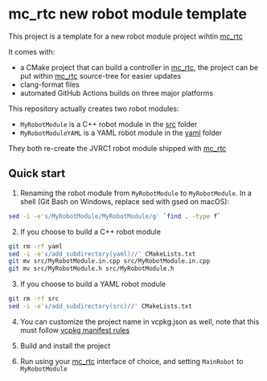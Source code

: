 mc_rtc new robot module template
==

This project is a template for a new robot module project wihtin [mc_rtc]

It comes with:
- a CMake project that can build a controller in [mc_rtc], the project can be put within [mc_rtc] source-tree for easier updates
- clang-format files
- automated GitHub Actions builds on three major platforms

This repository actually creates two robot modules:
- `MyRobotModule` is a C++ robot module in the [src](src) folder
- `MyRobotModuleYAML` is a YAML robot module in the [yaml](yaml) folder

They both re-create the JVRC1 robot module shipped with [mc_rtc]

Quick start
--

1. Renaming the robot module from `MyRobotModule` to `MyRobotModule`. In a shell (Git Bash on Windows, replace sed with gsed on macOS):

```bash
sed -i -e's/MyRobotModule/MyRobotModule/g' `find . -type f`
```

2. If you choose to build a C++ robot module

```bash
git rm -rf yaml
sed -i -e's/add_subdirectory(yaml)//' CMakeLists.txt
git mv src/MyRobotModule.in.cpp src/MyRobotModule.in.cpp
git mv src/MyRobotModule.h src/MyRobotModule.h
```

3. If you choose to build a YAML robot module

```bash
git rm -rf src
sed -i -e's/add_subdirectory(src)//' CMakeLists.txt
```

4. You can customize the project name in vcpkg.json as well, note that this must follow [vcpkg manifest rules](https://github.com/microsoft/vcpkg/blob/master/docs/users/manifests.md)

5. Build and install the project

6. Run using your [mc_rtc] interface of choice, and setting `MainRobot` to `MyRobotModule`

[mc_rtc]: https://jrl-umi3218.github.io/mc_rtc/
